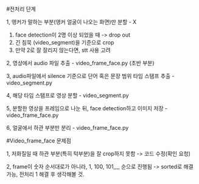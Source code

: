 #전처리 단계

1, 앵커가 말하는 부분(앵커 얼굴이 나오는 화면)만 분할 - X

  1) face detection이 2명 이상 되었을 때 -> drop out
  2) 긴 침묵 (video_segment)을 기준으로 crop
  3) 만약 2로 잘 잘리지 않는다면, stt 사용 고려

2, 영상에서 audio 파일 추출 - video_frame_face.py (초반 부분)

3, audio파일에서 silence 기준으로 단어 혹은 문장 범위 타임 스탬프 추출 - video_segment.py

4, 해당 타임 스탬프로 영상 분할 - video_segment.py

5, 분할한 영상을 프레임으로 나눈 뒤, face detection하고 이미지 저장 - video_frame_face.py

6, 얼굴에서 하관 부분만 분리 - video_frame_face.py


#Video_frame_face 문제점

1, 저화질일 때 하관 부분(특히 턱부분)을 잘 crop하지 못함 -> 코드 수정(확인 요청)

2, frame이 숫자 순서대로가 아니라, 1, 100, 101,,,, 순으로 진행됨 -> sorted로 해결 가능, 전처리 1 해결 후 생각해볼 것.

